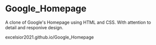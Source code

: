 # Google_Homepage

A clone of Google's Homepage using HTML and CSS. With attention to detail and responive design.

excelsior2021.github.io/Google_Homepage
